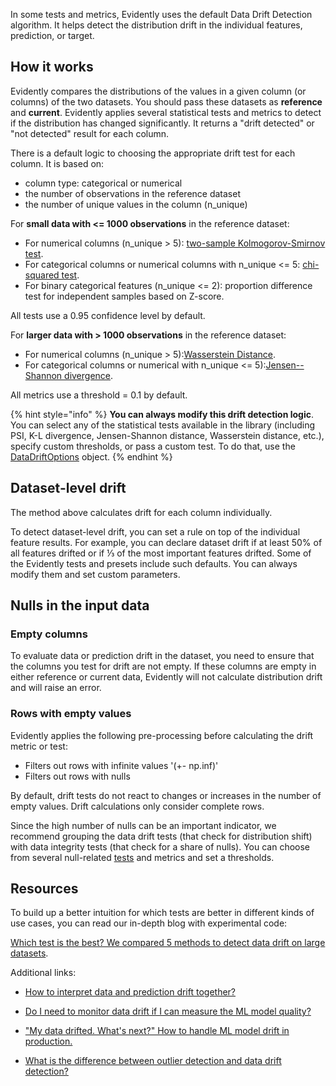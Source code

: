 In some tests and metrics, Evidently uses the default Data Drift Detection algorithm. It helps detect the distribution drift in the individual features, prediction, or target. 

## How it works

Evidently compares the distributions of the values in a given column (or columns) of the two datasets. You should pass these datasets as **reference** and **current**. Evidently applies several statistical tests and metrics to detect if the distribution has changed significantly. It returns a "drift detected" or "not detected" result for each column.   

There is a default logic to choosing the appropriate drift test for each column. It is based on:

* column type: categorical or numerical
* the number of observations in the reference dataset
* the number of unique values in the column (n\_unique)

For **small data with <= 1000 observations** in the reference dataset:

* For numerical columns (n\_unique \> 5): [two-sample Kolmogorov-Smirnov test](https://en.wikipedia.org/wiki/Kolmogorov%E2%80%93Smirnov_test).
* For categorical columns or numerical columns with n\_unique <= 5: [chi-squared test](https://en.wikipedia.org/wiki/Chi-squared_test).
* For binary categorical features (n\_unique <= 2): proportion difference test for independent samples based on Z-score.

All tests use a 0.95 confidence level by default.  

For **larger data with \> 1000 observations** in the reference dataset:

* For numerical columns (n\_unique \> 5):[Wasserstein Distance](https://en.wikipedia.org/wiki/Wasserstein_metric).
* For categorical columns or numerical with n\_unique <= 5):[Jensen--Shannon divergence](https://en.wikipedia.org/wiki/Jensen%E2%80%93Shannon_divergence).

All metrics use a threshold = 0.1 by default.  

{% hint style="info" %}
**You can always modify this drift detection logic**. You can select any of the statistical tests available in the library (including PSI, K-L divergence, Jensen-Shannon distance, Wasserstein distance, etc.), specify custom thresholds, or pass a custom test. To do that, use the [DataDriftOptions](../customization/options-for-statistical-tests.md) object.
{% endhint %}

## Dataset-level drift

The method above calculates drift for each column individually.   

To detect dataset-level drift, you can set a rule on top of the individual feature results. For example, you can declare dataset drift if at least 50% of all features drifted or if ⅓ of the most important features drifted. Some of the Evidently tests and presets include such defaults. You can always modify them and set custom parameters.

## Nulls in the input data 

### Empty columns 

To evaluate data or prediction drift in the dataset, you need to ensure that the columns you test for drift are not empty. If these columns are empty in either reference or current data, Evidently will not calculate distribution drift and will raise an error.

### Rows with empty values 

Evidently applies the following pre-processing before calculating the drift metric or test:
- Filters out rows with infinite values '(+- np.inf)'
- Filters out rows with nulls 

By default, drift tests do not react to changes or increases in the number of empty values. Drift calculations only consider complete rows.

Since the high number of nulls can be an important indicator, we recommend grouping the data drift tests (that check for distribution shift) with data integrity tests (that check for a share of nulls). You can choose from several null-related [tests](reference/all-tests.md#data-integrity) and metrics and set a thresholds.

## Resources

To build up a better intuition for which tests are better in different kinds of use cases, you can read our in-depth blog with experimental code:   

[Which test is the best? We compared 5 methods to detect data drift on large datasets](https://evidentlyai.com/blog/data-drift-detection-large-datasets).  

Additional links:  

* [How to interpret data and prediction drift together? ](https://evidentlyai.com/blog/data-and-prediction-drift)  

* [Do I need to monitor data drift if I can measure the ML model quality?](https://evidentlyai.com/blog/ml-monitoring-do-i-need-data-drift)  

* ["My data drifted. What's next?" How to handle ML model drift in production.](https://evidentlyai.com/blog/ml-monitoring-data-drift-how-to-handle)  

* [What is the difference between outlier detection and data drift detection?](https://evidentlyai.com/blog/ml-monitoring-drift-detection-vs-outlier-detection)

